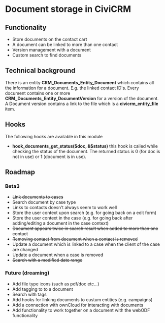 # Document storage in CiviCRM

## Functionality

* Store documents on the contact cart
* A document can be linked to more than one contact
* Version management with a document
* Custom search to find documents

## Technical background

There is an entity **CRM_Documents_Entity_Document** which contains 
all the information for a document. E.g. the linked contact ID's. 
Every document contains one or more **CRM_Documents_Entity_DocumentVersion** 
for a version of the document. A Document version contains a link to the file
which is a **civicrm_entity_file** item.

## Hooks

The following hooks are available in this module

* **hook_documents_get_status($doc, &$status)** this hook is called while checking the status of the document. The returned status is 0 (for doc is not in use) or 1 (document is in use).

## Roadmap

### Beta3

* ~~Link documents to cases~~
* Search document by case type
* Links to contacts doesn't always seem to work well
* Store the user context upon search (e.g. for going back on a edit form)
* Store the user context in the case (e.g. for going back after adding/editing a document in the case context) 
* ~~Document appears twice in search result when added to more than one contact~~
* ~~Removing contact from document when a contact is removed~~
* Update a document which is linked to a case when the client of the case are changed
* Update a document when a case is removed
* ~~Search with a modified date range~~


### Future (dreaming)

* Add file type icons (such as pdf/doc etc...)
* Add tagging to to a document
* Search with tags
* Add hooks for linking documents to custum entities (e.g. campaigns)
* Add a connection with ownCloud for interacting with documents
* Add functionality to work together on a document with the webODF functionality






